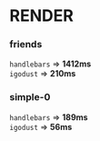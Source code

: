 # RENDER 

 ### friends 
`handlebars` => **1412ms** <br/> 
`igodust` => **210ms** <br/> 

 ### simple-0 
`handlebars` => **189ms** <br/> 
`igodust` => **56ms** <br/> 
